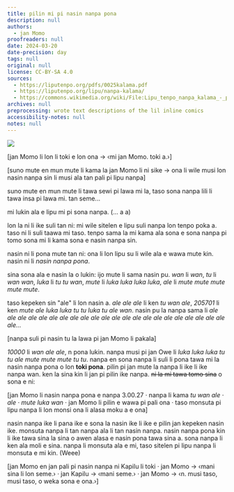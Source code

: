 ```yaml
---
title: pilin mi pi nasin nanpa pona
description: null
authors:
  - jan Momo
proofreaders: null
date: 2024-03-20
date-precision: day
tags: null
original: null
license: CC-BY-SA 4.0
sources:
  - https://liputenpo.org/pdfs/0025kalama.pdf
  - https://liputenpo.org/lipu/nanpa-kalama/
  - https://commons.wikimedia.org/wiki/File:Lipu_tenpo_nanpa_kalama_-_pilin_mi_pi_nasin_nanpa_pona.png
archives: null
preprocessing: wrote text descriptions of the lil inline comics
accessibility-notes: null
notes: null
---
```


![](https://upload.wikimedia.org/wikipedia/commons/1/10/Lipu_tenpo_nanpa_kalama_-_pilin_mi_pi_nasin_nanpa_pona.png)

[jan Momo li lon li toki e lon ona → ‹mi jan Momo. toki a.›]

[suno mute en mun mute li kama la jan Momo li ni sike → ona li wile musi lon nasin nanpa sin li musi ala tan pali pi lipu nanpa]

suno mute en mun mute li tawa sewi pi lawa mi la, taso sona nanpa lili li tawa insa pi lawa mi. tan seme...

mi lukin ala e lipu mi pi sona nanpa. (... a a)

lon la ni li ike suli tan ni: mi wile sitelen e lipu suli nanpa lon tenpo poka a. taso ni li suli taawa mi taso. tenpo sama la mi kama ala sona e sona nanpa pi tomo sona mi li kama sona e nasin nanpa sin.

nasin ni li pona mute tan ni: ona li lon lipu su li wile ala e wawa mute kin. nasin ni li *nasin nanpa pona*.

sina sona ala e nasin la o lukin: ijo mute li sama nasin pu. *wan* li *wan*, *tu* li *wan wan*, *luka* li *tu tu wan*, *mute* li *luka luka luka luka*, *ale* li *mute mute mute mute mute*.

taso kepeken sin "ale" li lon nasin a. *ale ale ale* li ken *tu wan ale*, *205701* li ken *mute ale luka luka tu tu luka tu ale wan*. nasin pu la nanpa sama li *ale ale ale ale ale ale ale ale ale ale ale ale ale ale ale ale ale ale ale ale ale ale ale...*

[nanpa suli pi nasin tu la lawa pi jan Momo li pakala]

*10000* li *wan ale ale*, n pona lukin. nanpa musi pi jan Owe li *luka luka luka tu tu ale mute mute mute tu tu*. nanpa en sona nanpa li suli li pona tawa mi la nasin nanpa pona o lon **toki pona**. pilin pi jan mute la nanpa li ike li ike nanpa wan. ken la sina kin li jan pi pilin ike nanpa. ~~ni la mi tawa tomo sina~~ o sona e ni:

[jan Momo li nasin nanpa pona e nanpa 3.00.27 · nanpa li kama *tu wan ale · ale · mute luka wan* · jan Momo li pilin e wawa pi pali ona · taso monsuta pi lipu nanpa li lon monsi ona li alasa moku a e ona]

nasin nanpa ike li pana ike e sona la nasin ike li ike e pilin jan kepeken nasin ike. monsuta nanpa li tan nanpa ala li tan nasin nanpa. nasin nanpa pona kin li ike tawa sina la sina o awen alasa e nasin pona tawa sina a. sona nanpa li ken ala moli e sina. nanpa li monsuta ala e mi, taso sitelen pi lipu nanpa li monsuta e mi kin. (Weee)

[jan Momo en jan pali pi nasin nanpa ni Kapilu li toki · jan Momo → ‹mani sina li lon seme.› · jan Kapilu → ‹mani seme.› · jan Momo → ‹n. musi taso, musi taso, o weka sona e ona.›]